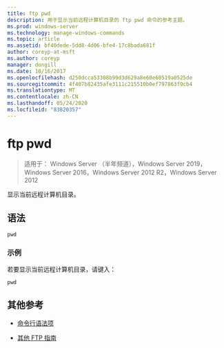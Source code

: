 ```yaml
---
title: ftp pwd
description: 用于显示当前远程计算机目录的 ftp pwd 命令的参考主题。
ms.prod: windows-server
ms.technology: manage-windows-commands
ms.topic: article
ms.assetid: bf40dede-5dd8-4d06-bfe4-17c8bada681f
author: coreyp-at-msft
ms.author: coreyp
manager: dongill
ms.date: 10/16/2017
ms.openlocfilehash: d250dcca53308b99d3d629a8e60e60519a0525de
ms.sourcegitcommit: 4f407b82435afe3111c215510b0ef797863f9cb4
ms.translationtype: MT
ms.contentlocale: zh-CN
ms.lasthandoff: 05/24/2020
ms.locfileid: "83820357"
---
```

# <a name="ftp-pwd"></a>ftp pwd

> 适用于： Windows Server （半年频道），Windows Server 2019，Windows Server 2016，Windows Server 2012 R2，Windows Server 2012

显示当前远程计算机目录。

## <a name="syntax"></a>语法

```
pwd
```

### <a name="examples"></a>示例

若要显示当前远程计算机目录，请键入：

```
pwd
```

## <a name="additional-references"></a>其他参考

- [命令行语法项](command-line-syntax-key.md)

- [其他 FTP 指南](https://docs.microsoft.com/previous-versions/orphan-topics/ws.10/cc756013(v=ws.10))
